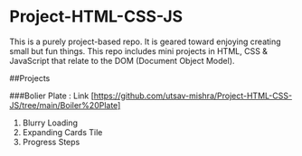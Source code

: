 # Project-HTML-CSS-JS
This is a purely project-based repo. It is geared toward  enjoying creating small but fun things. This repo includes mini projects in HTML, CSS &amp; JavaScript that relate to the DOM (Document Object Model). 

##Projects 

###Bolier Plate : Link [https://github.com/utsav-mishra/Project-HTML-CSS-JS/tree/main/Boiler%20Plate]

1. Blurry Loading
2. Expanding Cards Tile
3. Progress Steps
